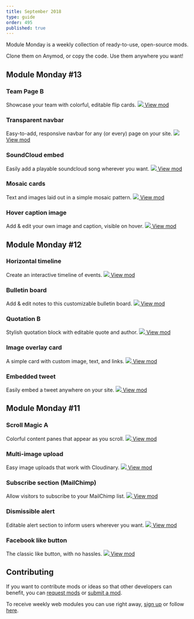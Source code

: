 ```yaml
---
title: September 2018
type: guide
order: 495
published: true
---
```


Module Monday is a weekly collection of ready-to-use, open-source mods.

Clone them on Anymod, or copy the code. Use them anywhere you want!

## Module Monday #13

### Team Page B
Showcase your team with colorful, editable flip cards.
<a href="https://anymod.com/mod/kboaa?v=20&h1=50&h2=100">
  <img src="https://res.cloudinary.com/component/image/upload/v1536962058/team_opnjkk.gif"/>
</a>
<a class="button" href="https://anymod.com/mod/kboaa?v=20&h1=50&h2=100">View mod</a>

### Transparent navbar
Easy-to-add, responsive navbar for any (or every) page on your site.
<a href="https://anymod.com/mod/bkbnb?v=20">
  <img src="https://res.cloudinary.com/component/image/upload/v1536962058/navbar_ezkxdu.gif"/>
</a>
<a class="button" href="https://anymod.com/mod/bkbnb?v=20">View mod</a>

### SoundCloud embed
Easily add a playable soundcloud song wherever you want.
<a href="https://anymod.com/mod/mokmr">
  <img src="https://res.cloudinary.com/component/image/upload/v1536962057/soundcloud_sfl9jy.png"/>
</a>
<a class="button" href="https://anymod.com/mod/mokmr">View mod</a>

### Mosaic cards
Text and images laid out in a simple mosaic pattern.
<a href="https://anymod.com/mod/nmbnl?v=20">
  <img src="https://res.cloudinary.com/component/image/upload/v1536962058/mosaic_zclrlb.png"/>
</a>
<a class="button" href="https://anymod.com/mod/nmbnl?v=20">View mod</a>

### Hover caption image
Add & edit your own image and caption, visible on hover.
<a href="https://anymod.com/mod/rdbdn?v=20">
  <img src="https://res.cloudinary.com/component/image/upload/v1536962057/hover_50_bhrfz6.gif"/>
</a>
<a class="button" href="https://anymod.com/mod/rdbdn?v=20">View mod</a>

## Module Monday #12

### Horizontal timeline
Create an interactive timeline of events.
<a href="https://anymod.com/mod/nmmmr?v=20">
  <img src="https://res.cloudinary.com/component/image/upload/v1536536484/timeline_ro80sb.gif"/>
</a>
<a class="button" href="https://anymod.com/mod/nmmmr?v=20">View mod</a>

### Bulletin board
Add & edit notes to this customizable bulletin board.
<a href="https://anymod.com/mod/lrmda">
  <img src="https://res.cloudinary.com/component/image/upload/v1536540666/notes_zffng4.png"/>
</a>
<a class="button" href="https://anymod.com/mod/lrmda">View mod</a>

### Quotation B
Stylish quotation block with editable quote and author.
<a href="https://anymod.com/mod/bkbmk?v=20">
  <img src="https://res.cloudinary.com/component/image/upload/v1536542743/quotation_g7zgeb.png"/>
</a>
<a class="button" href="https://anymod.com/mod/bkbmk?v=20">View mod</a>

### Image overlay card
A simple card with custom image, text, and links.
<a href="https://anymod.com/mod/kbolm?v=20">
  <img src="https://res.cloudinary.com/component/image/upload/v1536536485/card_soikfr.png"/>
</a>
<a class="button" href="https://anymod.com/mod/kbolm?v=20">View mod</a>

### Embedded tweet
Easily embed a tweet anywhere on your site.
<a href="https://anymod.com/mod/rdbmb?v=20">
  <img src="https://res.cloudinary.com/component/image/upload/v1536543927/tweet_apwqfr.png"/>
</a>
<a class="button" href="https://anymod.com/mod/rdbmb?v=20">View mod</a>

## Module Monday #11

### Scroll Magic A
Colorful content panes that appear as you scroll.
<a href="https://anymod.com/mod/bkkkk?v=20">
  <img src="https://res.cloudinary.com/component/image/upload/v1535760646/scrollmagic_bu4cxq.gif"/>
</a>
<a class="button" href="https://anymod.com/mod/bkkkk?v=20">View mod</a>

### Multi-image upload
Easy image uploads that work with Cloudinary.
<a href="https://anymod.com/mod/dbbbr?v=20">
  <img src="https://res.cloudinary.com/component/image/upload/v1535738605/cloudinary_lljya4.gif"/>
</a>
<a class="button" href="https://anymod.com/mod/dbbbr?v=20">View mod</a>

### Subscribe section (MailChimp)
Allow visitors to subscribe to your MailChimp list.
<a href="https://anymod.com/mod/rdddb?v=20">
  <img src="https://res.cloudinary.com/component/image/upload/v1535765494/mailchimp_lgfuvi.png"/>
</a>
<a class="button" href="https://anymod.com/mod/rdddb?v=20">View mod</a>

### Dismissible alert
Editable alert section to inform users wherever you want.
<a href="https://anymod.com/mod/lrrra">
  <img src="https://res.cloudinary.com/component/image/upload/v1535748651/alert_etphjw.gif"/>
</a>
<a class="button" href="https://anymod.com/mod/lrrra">View mod</a>

### Facebook like button
The classic like button, with no hassles.
<a href="https://anymod.com/mod/kbbbm">
  <img src="https://res.cloudinary.com/component/image/upload/v1535748894/like_u65jky.png"/>
</a>
<a class="button" href="https://anymod.com/mod/kbbbm">View mod</a>

<script project="865732" src="https://cdn.anymod.com/v1"></script>

## Contributing
If you want to contribute mods or ideas so that other developers can benefit, you can [request mods](https://guide.anymod.com/v1/community/requests.html) or [submit a mod](https://guide.anymod.com/v1/community/contributing.html).

To receive weekly web modules you can use right away, [sign up](https://anymod.com) or follow [here](https://medium.com/anymod).